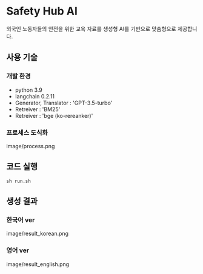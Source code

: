 # Safety Hub AI
외국인 노동자들의 안전을 위한 교육 자료를 생성형 AI를 기반으로 맞춤형으로 제공합니다.

## 사용 기술
### 개발 환경
- python 3.9
- langchain 0.2.11
- Generator, Translator : 'GPT-3.5-turbo'
- Retreiver : 'BM25'
- Retreiver : 'bge (ko-rereanker)'
  
### 프로세스 도식화
image/process.png

## 코드 실행

    sh run.sh

## 생성 결과
### 한국어 ver
image/result_korean.png
### 영어 ver
image/result_english.png
